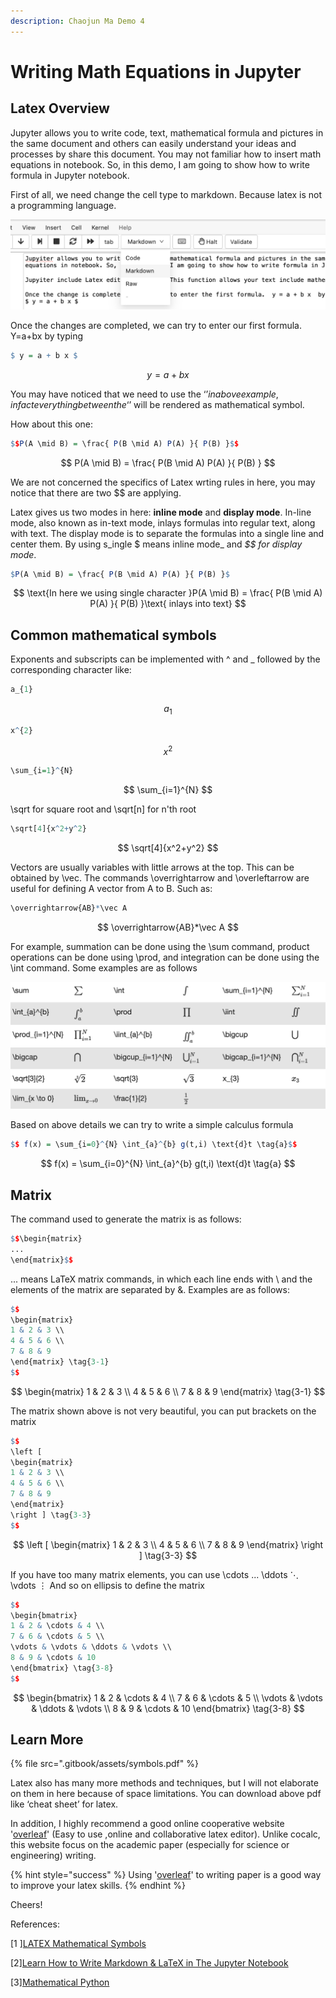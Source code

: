 ```yaml
---
description: Chaojun Ma Demo 4
---
```


# Writing Math Equations in Jupyter

## Latex Overview  

Jupyter allows you to write code, text, mathematical formula and pictures in the same document and others can easily understand your ideas and processes by share this document. You may not familiar how to insert math equations in notebook. So, in this demo, I am going to show how to write formula in Jupyter notebook.

First of all, we need change the cell type to markdown. Because latex is not a programming language. 

![Changing cell type ](.gitbook/assets/image%20%281%29.png)

Once the changes are completed, we can try to enter our first formula. Y=a+bx by typing

```r
$ y = a + b x $
```

$$
y=a+bx
$$

You may have noticed that we need to use the ‘$’ in above example, in fact everything between the ‘$’ will be rendered as mathematical symbol.

How about this one: 

```r
$$P(A \mid B) = \frac{ P(B \mid A) P(A) }{ P(B) }$$
```

$$
P(A \mid B) = \frac{ P(B \mid A) P(A) }{ P(B) }
$$

We are not concerned the specifics of Latex wrting rules in here, you may notice that there are two $$ are applying.

Latex gives us two modes in here: **inline mode** and **display mode**. In-line mode, also known as in-text mode, inlays formulas into regular text, along with text. The display mode is to separate the formulas into a single line and center them. By using s_ingle $ means inline mode_ and _$$ for display mode_.

```r
$P(A \mid B) = \frac{ P(B \mid A) P(A) }{ P(B) }$
```

$$
\text{In here we using single character }P(A \mid B) = \frac{ P(B \mid A) P(A) }{ P(B) }\text{ inlays into text}
$$

## Common mathematical symbols

Exponents and subscripts can be implemented with ^ and \_ followed by the corresponding character like:

```r
a_{1}
```

$$
a_{1}
$$

```r
x^{2}
```

$$
x^{2}
$$

```r
\sum_{i=1}^{N}
```

$$
\sum_{i=1}^{N}
$$

 \sqrt for square root and  \sqrt\[n\] for n'th root

```r
\sqrt[4]{x^2+y^2}
```

$$
\sqrt[4]{x^2+y^2}
$$

Vectors are usually variables with little arrows at the top. This can be obtained by  \vec. The commands \overrightarrow and \overleftarrow are useful for defining A vector from A to B. Such as:

```r
\overrightarrow{AB}*\vec A
```

$$
\overrightarrow{AB}*\vec A
$$

For example, summation can be done using the \sum command, product operations can be done using \prod, and integration can be done using the \int command. Some examples are as follows

![](.gitbook/assets/image%20%282%29.png)

Based on above details we can try to write a simple calculus formula

```r
$$ f(x) = \sum_{i=0}^{N} \int_{a}^{b} g(t,i) \text{d}t \tag{a}$$
```

$$
f(x) = \sum_{i=0}^{N} \int_{a}^{b} g(t,i) \text{d}t \tag{a}
$$

## Matrix

The command used to generate the matrix is as follows:

```r
$$\begin{matrix}
...
\end{matrix}$$
```

... means LaTeX matrix commands, in which each line ends with \ and the elements of the matrix are separated by &. Examples are as follows:

```r
$$
\begin{matrix}
1 & 2 & 3 \\
4 & 5 & 6 \\
7 & 8 & 9
\end{matrix} \tag{3-1}
$$
```

$$
\begin{matrix}
1 & 2 & 3 \\
4 & 5 & 6 \\
7 & 8 & 9
\end{matrix} \tag{3-1}
$$

The matrix shown above is not very beautiful, you can put brackets on the matrix 

```r
$$
\left [
\begin{matrix}
1 & 2 & 3 \\
4 & 5 & 6 \\
7 & 8 & 9
\end{matrix}
\right ] \tag{3-3}
$$
```

$$
\left [
\begin{matrix}
1 & 2 & 3 \\
4 & 5 & 6 \\
7 & 8 & 9
\end{matrix}
\right ] \tag{3-3}
$$

If you have too many matrix elements, you can use  \cdots ... \ddots ⋱ \vdots ⋮ And so on ellipsis to define the matrix

```r
$$
\begin{bmatrix}
1 & 2 & \cdots & 4 \\
7 & 6 & \cdots & 5 \\
\vdots & \vdots & \ddots & \vdots \\
8 & 9 & \cdots & 10
\end{bmatrix} \tag{3-8}
$$
```

$$
\begin{bmatrix}
1 & 2 & \cdots & 4 \\
7 & 6 & \cdots & 5 \\
\vdots & \vdots & \ddots & \vdots \\
8 & 9 & \cdots & 10
\end{bmatrix} \tag{3-8}
$$

## Learn More

{% file src=".gitbook/assets/symbols.pdf" %}

Latex also has many more methods and techniques, but I will not elaborate on them in here because of space limitations. You can download above pdf like ‘cheat sheet’ for latex.

In addition, I highly recommend a good online cooperative website '[overleaf](https://www.overleaf.com)' \(Easy to use ,online and collaborative latex editor\).  Unlike cocalc, this website focus on the academic paper \(especially for science or engineering\) writing. 

{% hint style="success" %}
Using '[overleaf](https://www.overleaf.com)' to writing paper is a good way to improve your latex skills. 
{% endhint %}

Cheers! 

References:

\[1 \][LATEX Mathematical Symbols ](https://www.caam.rice.edu/~heinken/latex/symbols.pdf)

\[2\][Learn How to Write Markdown & LaTeX in The Jupyter Notebook](https://towardsdatascience.com/write-markdown-latex-in-the-jupyter-notebook-10985edb91fd)

\[3\][Mathematical Python](https://www.math.ubc.ca/~pwalls/math-python/jupyter/latex/)

